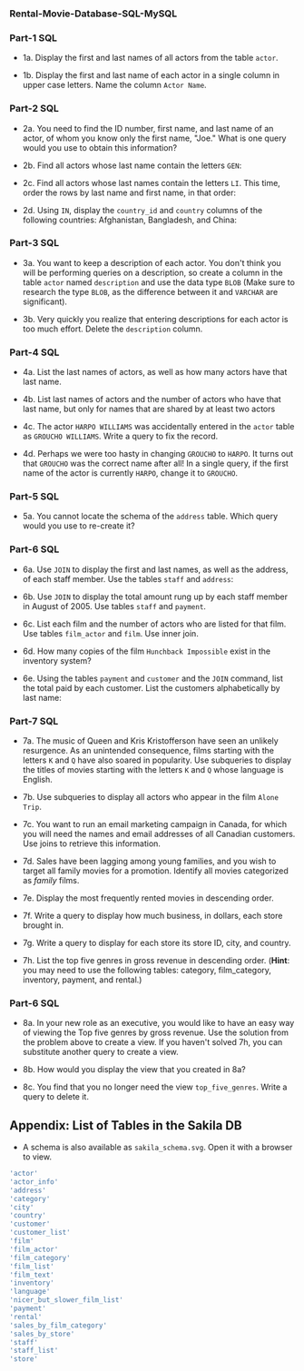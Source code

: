 ### Rental-Movie-Database-SQL-MySQL


### Part-1 SQL

* 1a. Display the first and last names of all actors from the table `actor`.

* 1b. Display the first and last name of each actor in a single column in upper case letters. Name the column `Actor Name`.

### Part-2 SQL

* 2a. You need to find the ID number, first name, and last name of an actor, of whom you know only the first name, "Joe." What     is one query would you use to obtain this information?

* 2b. Find all actors whose last name contain the letters `GEN`:

* 2c. Find all actors whose last names contain the letters `LI`. This time, order the rows by last name and first name, in that   order:

* 2d. Using `IN`, display the `country_id` and `country` columns of the following countries: Afghanistan, Bangladesh, and China:

### Part-3 SQL

* 3a. You want to keep a description of each actor. You don't think you will be performing queries on a description, so create a   column in the table `actor` named `description` and use the data type `BLOB` (Make sure to research the type `BLOB`, as the     difference between it and `VARCHAR` are significant).

* 3b. Very quickly you realize that entering descriptions for each actor is too much effort. Delete the `description` column.

### Part-4 SQL

* 4a. List the last names of actors, as well as how many actors have that last name.

* 4b. List last names of actors and the number of actors who have that last name, but only for names that are shared by at least   two actors

* 4c. The actor `HARPO WILLIAMS` was accidentally entered in the `actor` table as `GROUCHO WILLIAMS`. Write a query to fix the     record.

* 4d. Perhaps we were too hasty in changing `GROUCHO` to `HARPO`. It turns out that `GROUCHO` was the correct name after all! In   a single query, if the first name of the actor is currently `HARPO`, change it to `GROUCHO`.

### Part-5 SQL

* 5a. You cannot locate the schema of the `address` table. Which query would you use to re-create it?

### Part-6 SQL

* 6a. Use `JOIN` to display the first and last names, as well as the address, of each staff member. Use the tables `staff` and     `address`:

* 6b. Use `JOIN` to display the total amount rung up by each staff member in August of 2005. Use tables `staff` and `payment`.

* 6c. List each film and the number of actors who are listed for that film. Use tables `film_actor` and `film`. Use inner join.

* 6d. How many copies of the film `Hunchback Impossible` exist in the inventory system?

* 6e. Using the tables `payment` and `customer` and the `JOIN` command, list the total paid by each customer. List the customers   alphabetically by last name:

### Part-7 SQL

* 7a. The music of Queen and Kris Kristofferson have seen an unlikely resurgence. As an unintended consequence, films starting     with the letters `K` and `Q` have also soared in popularity. Use subqueries to display the titles of movies starting with the   letters `K` and `Q` whose language is English.

* 7b. Use subqueries to display all actors who appear in the film `Alone Trip`.

* 7c. You want to run an email marketing campaign in Canada, for which you will need the names and email addresses of all         Canadian customers. Use joins to retrieve this information.

* 7d. Sales have been lagging among young families, and you wish to target all family movies for a promotion. Identify all         movies categorized as _family_ films.

* 7e. Display the most frequently rented movies in descending order.

* 7f. Write a query to display how much business, in dollars, each store brought in.

* 7g. Write a query to display for each store its store ID, city, and country.

* 7h. List the top five genres in gross revenue in descending order. (**Hint**: you may need to use the following tables:         category, film_category, inventory, payment, and rental.)

### Part-6 SQL

* 8a. In your new role as an executive, you would like to have an easy way of viewing the Top five genres by gross revenue. Use   the solution from the problem above to create a view. If you haven't solved 7h, you can substitute another query to create a     view.

* 8b. How would you display the view that you created in 8a?

* 8c. You find that you no longer need the view `top_five_genres`. Write a query to delete it.

## Appendix: List of Tables in the Sakila DB

* A schema is also available as `sakila_schema.svg`. Open it with a browser to view.

```sql
'actor'
'actor_info'
'address'
'category'
'city'
'country'
'customer'
'customer_list'
'film'
'film_actor'
'film_category'
'film_list'
'film_text'
'inventory'
'language'
'nicer_but_slower_film_list'
'payment'
'rental'
'sales_by_film_category'
'sales_by_store'
'staff'
'staff_list'
'store'
```

